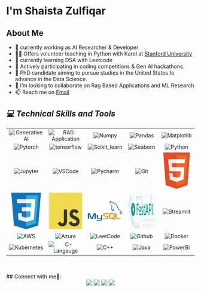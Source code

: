<h1>I'm Shaista Zulfiqar</h1>

<h2>About Me</h2>

- 🔭 currently working as AI Researcher & Developer
- 👨‍🏫 Offers volunteer teaching in Python with Karel at <a href="https://www.linkedin.com/feed/update/urn:li:activity:7186485415325876225/">Stanford University</a>
- 🌱 currently learning DSA with Leetcode
- 🌱 Actively participating in coding competitions & Gen AI hackathons.
- 🌱 PhD candidate aiming to pursue studies in the United States to advance in the Data Science.
- 👯 I’m looking to collaborate on Rag Based Applications and ML Research
- 📫 Reach me on <a href="shaistazulfiqar61@gmail.com">Email</a>

<h2><i>💻 Technical Skills and Tools</i></h2>

<table width="100">

<tr>
    <td align='center'>
        <img src="https://eu-images.contentstack.com/v3/assets/blt6b0f74e5591baa03/bltfd36e68ac7a0f3b2/651b29bb3671b45abcc7e4c8/Generative_AI_(2).png?disable=upscale&width=1200&height=630&fit=crop" alt="Generative AI"  width="150px" height="100px">
    </td>
    <td align='center' width="190">
        <img src="https://admin.bentoml.com/uploads/simple_rag_workflow_091648ef39.png" alt="RAG Application"  width="150px" height="100px">
    </td>
    <td align='center'>
        <img src="https://encrypted-tbn0.gstatic.com/images?q=tbn:ANd9GcSMrTWz33b86nfIrgaW9jE_t-7VCcqJtjL-pg&s" alt="Numpy"  width="150px" height="100px">
    </td>
    <td align='center'>
        <img src="https://geo-python-site.readthedocs.io/en/latest/_images/pandas_logo.png" alt="Pandas"  width="150px" height="100px">
    </td>
     <td align='center'>
        <img src="https://d3mxt5v3yxgcsr.cloudfront.net/courses/18061/course_18061_image.png" alt="Matplotlib"  width="150px" height="100px">
    </td>
</tr>
 
<tr>
    <td align='center' width="190">
        <img src="https://pytorch.org/assets/images/pytorch-logo.png" alt="Pytorch" width="150px" height="100px">
    </td>
    <td align='center' width="190">
        <img src="https://www.vectorlogo.zone/logos/tensorflow/tensorflow-icon.svg" alt="tensorflow" width="150px" height="100px">
    </td>
     <td align='center' width="190">
        <img src="https://upload.wikimedia.org/wikipedia/commons/0/05/Scikit_learn_logo_small.svg" alt="Scikit_learn" width="150px" height="100px">
    </td>
     <td align='center' width="190">
        <img src="https://seaborn.pydata.org/_static/logo-wide-lightbg.svg" alt="Seaborn" width="150px" height="100px">
    </td>
     <td align='center' width="190">
        <img src="https://www.python.org/static/community_logos/python-logo.png" alt="Python" width="150px" height="100px">
    </td>
</tr>
<tr>
    <td align='center'>
        <img src="https://upload.wikimedia.org/wikipedia/commons/3/38/Jupyter_logo.svg" alt="Jupyter"  width="150px" height="100px">
    </td>
    <td align='center'>
        <img src="https://code.visualstudio.com/assets/images/code-stable.png" alt="VSCode"  width="150px" height="100px">
    </td>
    <td align='center'>
        <img src="https://resources.jetbrains.com/storage/products/company/brand/logos/PyCharm_icon.svg" alt="Pycharm"  width="150px" height="100px">
    </td>
    <td align='center'>
        <img src="https://git-scm.com/images/logos/downloads/Git-Icon-1788C.png" alt="Git"  width="150px" height="100px">
    </td>
    <td align='center'>
        <img src="https://raw.githubusercontent.com/devicons/devicon/master/icons/html5/html5-original.svg" alt="HTML"  width="150px" height="100px">
    </td>
</tr>
<tr>
    <td align='center'>
        <img src="https://raw.githubusercontent.com/devicons/devicon/master/icons/css3/css3-original.svg" alt="CSS"  width="150px" height="100px">
    </td>
    <td align='center'>
        <img src="https://raw.githubusercontent.com/devicons/devicon/master/icons/javascript/javascript-original.svg" alt="JS"  width="150px" height="100px">
    </td>
    <td align='center'>
        <img src="https://raw.githubusercontent.com/devicons/devicon/master/icons/mysql/mysql-original-wordmark.svg" alt="SQL"  width="150px" height="100px">
    </td>
    <td align='center'>
  <img src="https://github.com/shaistaDev7/shaistaDev7/blob/main/fastapi.png" alt="FastAPI" width="150px" height="100px">
</td>
    <td align='center'>
  <img src="https://upload.wikimedia.org/wikipedia/commons/thumb/6/6a/Streamlit_logo.png/768px-Streamlit_logo.png" alt="Streamlit" width="150px" height="100px">
</td>
</tr>
<tr>
    <td align='center'>
        <img src="https://a0.awsstatic.com/libra-css/images/logos/aws_logo_smile_1200x630.png" alt="AWS"  width="150px" height="100px">
    </td>
    <td align='center'>
        <img src="https://upload.wikimedia.org/wikipedia/commons/a/a8/Microsoft_Azure_Logo.svg" alt="Azure"  width="150px" height="100px">
    </td>
    <td align='center'>
  <img src="https://upload.wikimedia.org/wikipedia/commons/1/19/LeetCode_logo_black.png" alt="LeetCode" width="150px"    height="100px">
    </td>
    <td align='center'>
        <img src="https://github.githubassets.com/images/modules/logos_page/GitHub-Mark.png" alt="Github"  width="150px" height="100px">
    </td>
    <td align='center'>
        <img src="https://www.docker.com/wp-content/uploads/2022/03/vertical-logo-monochromatic.png" alt="Docker"  width="150px" height="100px">
    </td>
</tr>
<tr>
    <td align='center'>
        <img src="https://upload.wikimedia.org/wikipedia/commons/3/39/Kubernetes_logo_without_workmark.svg" alt="Kubernetes"  width="150px" height="100px">
    </td>
    <td align='center'>
        <img src="https://upload.wikimedia.org/wikipedia/commons/1/18/C_Programming_Language.svg" alt="C-Langauge"  width="150px" height="100px">
    </td>
    <td align='center'>
        <img src="https://upload.wikimedia.org/wikipedia/commons/1/18/ISO_C%2B%2B_Logo.svg" alt="C++"  width="150px" height="100px">
    </td>
    <td align='center'>
        <img src="https://www.vectorlogo.zone/logos/java/java-icon.svg" alt="Java"  width="150px" height="100px">
    </td>
    <td align='center'>
        <img src="https://upload.wikimedia.org/wikipedia/commons/c/cf/New_Power_BI_Logo.svg" alt="PowerBi"  width="150px" height="100px">
    </td>
</tr>

</table>

<br />
<br />
## Connect with me🤝:
<div align="center">
    <a href="https://www.linkedin.com/in/shaistaz61/" target="_blank"><img src="https://img.shields.io/badge/-Shaista Zulfiqar-0077B5?style=flat&logo=Linkedin&logoColor=white"/></a>
    <a target="_blank" href="mailto:shaistazulfiqar61@gmail.com"><img src="https://img.shields.io/badge/-shaistazulfiqar61@gmail.com-D14836?style=flat&logo=Gmail&logoColor=white"/></a>
    <a href="https://leetcode.com/u/shaistadev7/" target="_blank"><img src="https://img.shields.io/badge/-Shaista Zulfiqar-FFA116?style=flat&logo=LeetCode&logoColor=white"/></a>
    <a href="https://lablab.ai/u/@ShaistaDev7" target="_blank"><img src="https://img.shields.io/badge/-LabLab Profile-3B5998?style=flat&logo=LabLab&logoColor=white"/></a>
</div>

